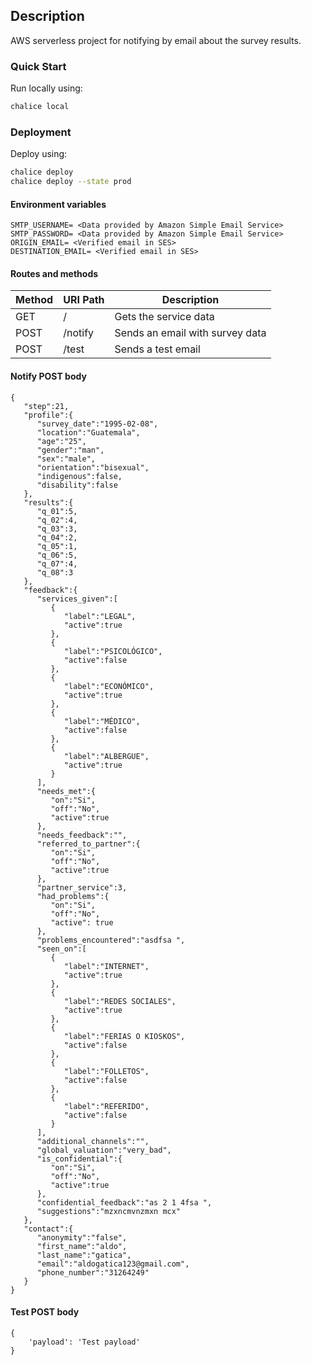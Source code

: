 ## Description

AWS serverless project for notifying by email about the survey results.


### Quick Start
Run locally using:  
```bash
chalice local
```

### Deployment
Deploy  using:  
```bash
chalice deploy
chalice deploy --state prod
```

#### Environment variables
```text
SMTP_USERNAME= <Data provided by Amazon Simple Email Service> 
SMTP_PASSWORD= <Data provided by Amazon Simple Email Service>
ORIGIN_EMAIL= <Verified email in SES>
DESTINATION_EMAIL= <Verified email in SES>
```

#### Routes and methods
| Method | URI Path        | Description                           |
|---     |---              |---                                    |
| GET    | /               | Gets the service data                 |
| POST   | /notify         | Sends an email with survey data       |
| POST   | /test           | Sends a test email                    |

#### Notify POST body
```json5
{
   "step":21,
   "profile":{
      "survey_date":"1995-02-08",
      "location":"Guatemala",
      "age":"25",
      "gender":"man",
      "sex":"male",
      "orientation":"bisexual",
      "indigenous":false,
      "disability":false
   },
   "results":{
      "q_01":5,
      "q_02":4,
      "q_03":3,
      "q_04":2,
      "q_05":1,
      "q_06":5,
      "q_07":4,
      "q_08":3
   },
   "feedback":{
      "services_given":[
         {
            "label":"LEGAL",
            "active":true
         },
         {
            "label":"PSICOLÓGICO",
            "active":false
         },
         {
            "label":"ECONÓMICO",
            "active":true
         },
         {
            "label":"MÉDICO",
            "active":false
         },
         {
            "label":"ALBERGUE",
            "active":true
         }
      ],
      "needs_met":{
         "on":"Si",
         "off":"No",
         "active":true
      },
      "needs_feedback":"",
      "referred_to_partner":{
         "on":"Si",
         "off":"No",
         "active":true
      },
      "partner_service":3,
      "had_problems":{
         "on":"Si",
         "off":"No",
         "active": true
      },
      "problems_encountered":"asdfsa ",
      "seen_on":[
         {
            "label":"INTERNET",
            "active":true
         },
         {
            "label":"REDES SOCIALES",
            "active":true
         },
         {
            "label":"FERIAS O KIOSKOS",
            "active":false
         },
         {
            "label":"FOLLETOS",
            "active":false
         },
         {
            "label":"REFERIDO",
            "active":false
         }
      ],
      "additional_channels":"",
      "global_valuation":"very_bad",
      "is_confidential":{
         "on":"Si",
         "off":"No",
         "active":true
      },
      "confidential_feedback":"as 2 1 4fsa ",
      "suggestions":"mzxncmvnzmxn mcx"
   },
   "contact":{
      "anonymity":"false",
      "first_name":"aldo",
      "last_name":"gatica",
      "email":"aldogatica123@gmail.com",
      "phone_number":"31264249"
   }
}
```
#### Test POST body
```json5
{
    'payload': 'Test payload'
}
```